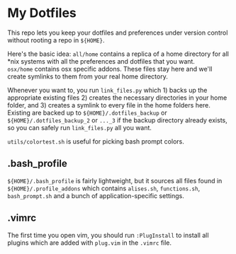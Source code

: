 # My Dotfiles
This repo lets you keep your dotfiles and preferences under version control without
rooting a repo in `${HOME}`.

Here's the basic idea: `all/home` contains a replica of a home
directory for all *nix systems with all the preferences and dotfiles that you want.  
`osx/home` contains osx specific addons.  These files stay here and we'll create 
symlinks to them from your real home directory.  

Whenever you want to, you run `link_files.py` which 1) backs up the appropriate 
existing files 2) creates the necessary directories in your home folder, and 3) 
creates a symlink to every file in the home folders here.  Existing are backed up to
`${HOME}/.dotfiles_backup` or `${HOME}/.dotfiles_backup_2` or `..._3` if the backup
directory already exists, so you can safely run `link_files.py` all you want.

`utils/colortest.sh` is useful for picking bash prompt colors.

## .bash_profile
`${HOME}/.bash_profile` is fairly lightweight, but it sources all files found in 
`${HOME}/.profile_addons` which contains `alises.sh`, `functions.sh`, `bash_prompt.sh` 
and a bunch of application-specific settings.  

## .vimrc
The first time you open vim, you should run `:PlugInstall` to install all plugins 
which are added with `plug.vim` in the `.vimrc` file.
